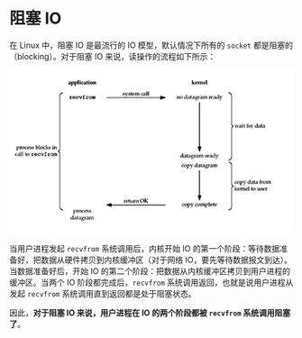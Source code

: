 # 阻塞 IO

在 Linux 中，阻塞 IO 是最流行的 IO 模型，默认情况下所有的 `socket` 都是阻塞的（blocking）。对于阻塞 IO 来说，读操作的流程如下所示：

![Blocking IO Model](imgs/Blocking-IO.png)

当用户进程发起 `recvfrom` 系统调用后，内核开始 IO 的第一个阶段：等待数据准备好，把数据从硬件拷贝到内核缓冲区（对于网络 IO，要先等待数据报文到达）。当数据准备好后，开始 IO 的第二个阶段：把数据从内核缓冲区拷贝到用户进程的缓冲区。当两个 IO 阶段都完成后，`recvfrom` 系统调用返回，也就是说用户进程从发起 `recvfrom` 系统调用直到返回都是处于阻塞状态。

因此，**对于阻塞 IO 来说，用户进程在 IO 的两个阶段都被 `recvfrom` 系统调用阻塞了**。
